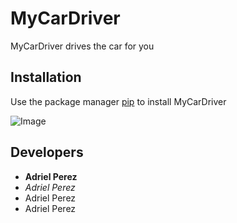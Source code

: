 # MyCarDriver
MyCarDriver drives the car for you
## Installation
Use the package manager [pip](https://pypi.org/project/pip/) to install MyCarDriver

![Image](https://pypi.org/static/images/logo-small.95de8436.svg)
## Developers
- **Adriel Perez** 
- *Adriel Perez*
- Adriel Perez
- Adriel Perez
